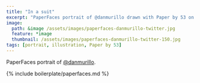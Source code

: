 ```yaml
---
title: "In a suit"
excerpt: "PaperFaces portrait of @danmurillo drawn with Paper by 53 on an iPad."
image: 
  path: &image /assets/images/paperfaces-danmurillo-twitter.jpg 
  feature: *image
  thumbnail: /assets/images/paperfaces-danmurillo-twitter-150.jpg
tags: [portrait, illustration, Paper by 53]
---
```


PaperFaces portrait of [@danmurillo](https://twitter.com/danmurillo).

{% include boilerplate/paperfaces.md %}
